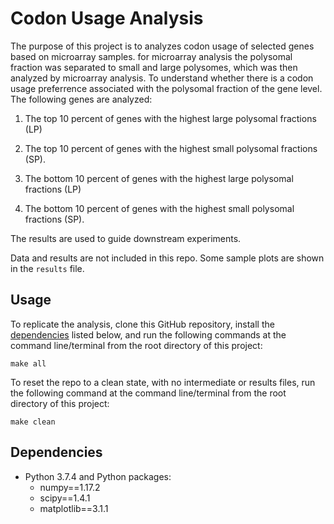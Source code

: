 
# Codon Usage Analysis

The purpose of this project is to analyzes codon usage of selected genes
based on microarray samples. for microarray analysis the polysomal
fraction was separated to small and large polysomes, which was then
analyzed by microarray analysis. To understand whether there is a codon
usage preferrence associated with the polysomal fraction of the gene
level. The following genes are analyzed:

1.  The top 10 percent of genes with the highest large polysomal
    fractions (LP)

2.  The top 10 percent of genes with the highest small polysomal
    fractions (SP).

3.  The bottom 10 percent of genes with the highest large polysomal
    fractions (LP)

4.  The bottom 10 percent of genes with the highest small polysomal
    fractions (SP).

The results are used to guide downstream experiments.

Data and results are not included in this repo. Some sample plots are
shown in the `results` file.

## Usage

To replicate the analysis, clone this GitHub repository, install the
[dependencies](#dependencies) listed below, and run the following
commands at the command line/terminal from the root directory of this
project:

    make all

To reset the repo to a clean state, with no intermediate or results
files, run the following command at the command line/terminal from the
root directory of this project:

    make clean

## Dependencies

  - Python 3.7.4 and Python packages:
      - numpy==1.17.2
      - scipy==1.4.1
      - matplotlib==3.1.1
